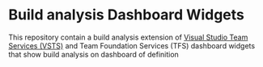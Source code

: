 # Build analysis Dashboard Widgets
This repository contain a build analysis extension  of [Visual Studio Team Services (VSTS)](https://www.visualstudio.com/en-us/products/visual-studio-team-services-vs.aspx) and Team Foundation Services (TFS) dashboard widgets that show build analysis on dashboard of definition

